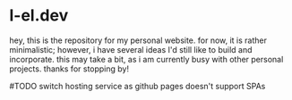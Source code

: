 # l-el.dev
hey, this is the repository for my personal website. for now, it is rather minimalistic; however, i have several ideas I'd still like to build and incorporate. 
this may take a bit, as i am currently busy with other personal projects. thanks for stopping by!

#TODO switch hosting service as github pages doesn't support SPAs
